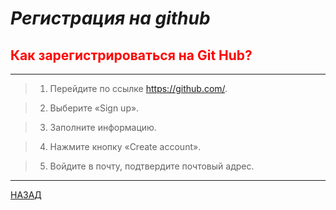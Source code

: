# ***Регистрация на github***

<font color="red">

## Как зарегистрироваться на Git Hub?

</font>


<font color="gree">

---

>1. Перейдите по ссылке https://github.com/.

>2. Выберите «Sign up».

>3. Заполните информацию.

>4. Нажмите кнопку «Create account».

>5. Войдите в почту, подтвердите почтовый адрес.

</font>

---
[НАЗАД](./README.md)
